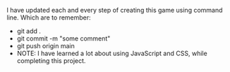 I have updated each and every step of creating this game using command line.
Which are to remember:
- git add .
- git commit -m "some comment"
- git push origin main 
- NOTE: I have learned a lot about using JavaScript and CSS, while completing this project. 
